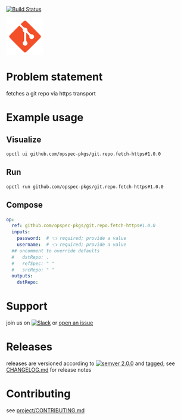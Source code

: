 [![Build Status](https://github.com/opspec-pkgs/git.repo.fetch-https/workflows/build/badge.svg?branch=main)](https://github.com/opspec-pkgs/git.repo.fetch-https/actions?query=workflow%3Abuild+branch%3Amain)

<img src="icon.svg" alt="icon" height="100px">

# Problem statement

fetches a git repo via https transport

# Example usage

## Visualize

```shell
opctl ui github.com/opspec-pkgs/git.repo.fetch-https#1.0.0
```

## Run

```
opctl run github.com/opspec-pkgs/git.repo.fetch-https#1.0.0
```

## Compose

```yaml
op:
  ref: github.com/opspec-pkgs/git.repo.fetch-https#1.0.0
  inputs:
    password:  # 👈 required; provide a value
    username:  # 👈 required; provide a value
  ## uncomment to override defaults
  #   dstRepo: .
  #   refSpec: " "
  #   srcRepo: " "
  outputs:
    dstRepo:
```

# Support

join us on
[![Slack](https://img.shields.io/badge/slack-opctl-E01563.svg)](https://join.slack.com/t/opctl/shared_invite/zt-51zodvjn-Ul_UXfkhqYLWZPQTvNPp5w)
or
[open an issue](https://github.com/opspec-pkgs/git.repo.fetch-https/issues)

# Releases

releases are versioned according to
[![semver 2.0.0](https://img.shields.io/badge/semver-2.0.0-brightgreen.svg)](http://semver.org/spec/v2.0.0.html)
and [tagged](https://git-scm.com/book/en/v2/Git-Basics-Tagging); see
[CHANGELOG.md](CHANGELOG.md) for release notes

# Contributing

see
[project/CONTRIBUTING.md](https://github.com/opspec-pkgs/project/blob/main/CONTRIBUTING.md)
